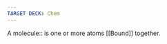 ```yaml
---
TARGET DECK: Chem
---
```

A molecule:: is one or more atoms [[Bound]] together. 
<!--ID: 1692597038783-->
